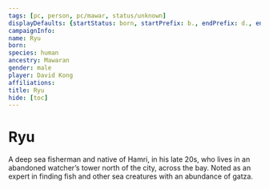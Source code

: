 ```yaml
---
tags: [pc, person, pc/mawar, status/unknown]
displayDefaults: {startStatus: born, startPrefix: b., endPrefix: d., endStatus: died}
campaignInfo:
name: Ryu
born:
species: human
ancestry: Mawaran
gender: male
player: David Kong
affiliations:
title: Ryu
hide: [toc]
---
```


# Ryu

A deep sea fisherman and native of Hamri, in his late 20s, who lives in an abandoned watcher’s tower north of the city, across the bay. Noted as an expert in finding fish and other sea creatures with an abundance of gatza.